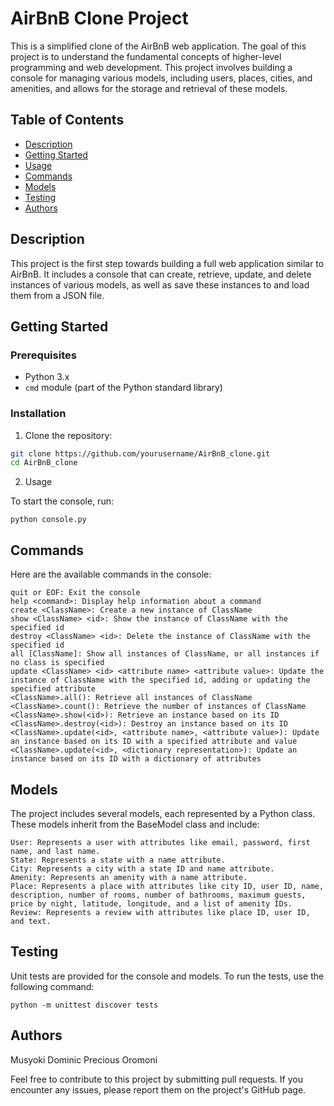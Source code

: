 # AirBnB Clone Project

This is a simplified clone of the AirBnB web application. The goal of this project is to understand the fundamental concepts of higher-level programming and web development. This project involves building a console for managing various models, including users, places, cities, and amenities, and allows for the storage and retrieval of these models.

## Table of Contents

- [Description](#description)
- [Getting Started](#getting-started)
- [Usage](#usage)
- [Commands](#commands)
- [Models](#models)
- [Testing](#testing)
- [Authors](#authors)

## Description

This project is the first step towards building a full web application similar to AirBnB. It includes a console that can create, retrieve, update, and delete instances of various models, as well as save these instances to and load them from a JSON file.

## Getting Started

### Prerequisites

- Python 3.x
- `cmd` module (part of the Python standard library)

### Installation

1. Clone the repository:

```bash
git clone https://github.com/yourusername/AirBnB_clone.git
cd AirBnB_clone
```
2. Usage

To start the console, run:
```
python console.py
```

## Commands

Here are the available commands in the console:
```
quit or EOF: Exit the console
help <command>: Display help information about a command
create <ClassName>: Create a new instance of ClassName
show <ClassName> <id>: Show the instance of ClassName with the specified id
destroy <ClassName> <id>: Delete the instance of ClassName with the specified id
all [ClassName]: Show all instances of ClassName, or all instances if no class is specified
update <ClassName> <id> <attribute name> <attribute value>: Update the instance of ClassName with the specified id, adding or updating the specified attribute
<ClassName>.all(): Retrieve all instances of ClassName
<ClassName>.count(): Retrieve the number of instances of ClassName
<ClassName>.show(<id>): Retrieve an instance based on its ID
<ClassName>.destroy(<id>): Destroy an instance based on its ID
<ClassName>.update(<id>, <attribute name>, <attribute value>): Update an instance based on its ID with a specified attribute and value
<ClassName>.update(<id>, <dictionary representation>): Update an instance based on its ID with a dictionary of attributes
```

## Models

The project includes several models, each represented by a Python class. These models inherit from the BaseModel class and include:
```
User: Represents a user with attributes like email, password, first name, and last name.
State: Represents a state with a name attribute.
City: Represents a city with a state ID and name attribute.
Amenity: Represents an amenity with a name attribute.
Place: Represents a place with attributes like city ID, user ID, name, description, number of rooms, number of bathrooms, maximum guests, price by night, latitude, longitude, and a list of amenity IDs.
Review: Represents a review with attributes like place ID, user ID, and text.
```

## Testing

Unit tests are provided for the console and models. To run the tests, use the following command:
```
python -m unittest discover tests
```

## Authors

Musyoki Dominic
Precious Oromoni

Feel free to contribute to this project by submitting pull requests. If you encounter any issues, please report them on the project's GitHub page.
